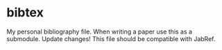 # bibtex
My personal bibliography file. When writing a paper use this as a submodule. Update changes!
This file should be compatible with JabRef.
